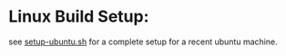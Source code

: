# Linux Build Setup:

see [setup-ubuntu.sh](scripts/setup-ubuntu.sh) for a complete setup for a recent ubuntu machine.
